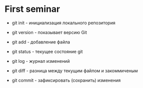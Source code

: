 # First seminar #

* git init - инициализация локального репозитория

* git version - показывает версию Git

* git add - добавление файла

* git status - текущее состояние git

* git log - журнал изменений

* git diff - разница между текущим файлом и закоммиченым

* git commit - зафиксировать (сохранить) изменения
